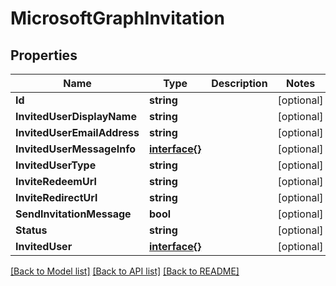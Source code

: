 # MicrosoftGraphInvitation

## Properties

Name | Type | Description | Notes
------------ | ------------- | ------------- | -------------
**Id** | **string** |  | [optional] 
**InvitedUserDisplayName** | **string** |  | [optional] 
**InvitedUserEmailAddress** | **string** |  | [optional] 
**InvitedUserMessageInfo** | [**interface{}**](.md) |  | [optional] 
**InvitedUserType** | **string** |  | [optional] 
**InviteRedeemUrl** | **string** |  | [optional] 
**InviteRedirectUrl** | **string** |  | [optional] 
**SendInvitationMessage** | **bool** |  | [optional] 
**Status** | **string** |  | [optional] 
**InvitedUser** | [**interface{}**](.md) |  | [optional] 

[[Back to Model list]](../README.md#documentation-for-models) [[Back to API list]](../README.md#documentation-for-api-endpoints) [[Back to README]](../README.md)


